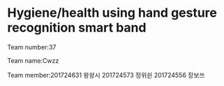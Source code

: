 Hygiene/health using hand gesture recognition smart band
=
Team number:37

Team name:Cwzz

Team member:201724631 왕솽시 201724573 정위쉰 201724556 장보쓰

